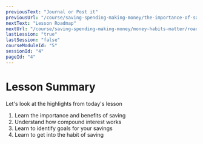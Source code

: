 ```yaml
---
previousText: "Journal or Post it"
previousUrl: "/course/saving-spending-making-money/the-importance-of-saving/journal-or-post-it"
nextText: "Lesson Roadmap"
nextUrl: "/course/saving-spending-making-money/money-habits-matter/roadmap"
lastLession: "true"
lastSession: "false"
courseModuleId: "5"
sessionId: "4"
pageId: "4"
---
```



# Lesson Summary 

<sparkle-character-intro position="right" character="jen">
Let's look at the highlights from today's lesson
</sparkle-character-intro>

1. Learn the importance and benefits of saving
2. Understand how compound interest works
3. Learn to identify goals for your savings
4. Learn to get into the habit of saving
